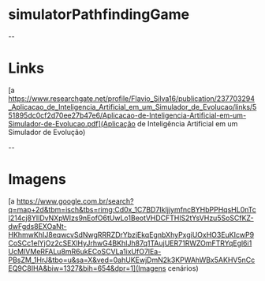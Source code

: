 # simulatorPathfindingGame

--
# Links

[a https://www.researchgate.net/profile/Flavio_Silva16/publication/237703294_Aplicacao_de_Inteligencia_Artificial_em_um_Simulador_de_Evolucao/links/551895dc0cf2d70ee27b47e6/Aplicacao-de-Inteligencia-Artificial-em-um-Simulador-de-Evolucao.pdf](Aplicação de Inteligência Artificial em um Simulador de Evolução)




--
# Imagens

[a https://www.google.com.br/search?q=map+2d&tbm=isch&tbs=rimg:Cd0x_1C7BD7IkIjjymfncBYHbPPHqsHL0nTcI214cj8YIlDvNXpWIzs9nEofO6tUwLo1BeotVHDCFTHlS2tYsVHzu5SoSCfKZ-dwFgds8EXOaNt-HKhmwKhIJ8eqwcvSdNwgRRRZDrYbzjEkqEgnbXhyPxgiUOxHO3EuKIcwP9CoSCc1elYjOz2cSEXlHyJrhwG4BKhIJh87q1TAujUER71RWZOmFTRYqEgl6i1UcMIVMeRFALu8mR6ukECoSCVLa1ixUfO7lEa-PBsZM_1HrJ&tbo=u&sa=X&ved=0ahUKEwjDmN2k3KPWAhWBx5AKHV5nCcEQ9C8IHA&biw=1327&bih=654&dpr=1](Imagens cenários)